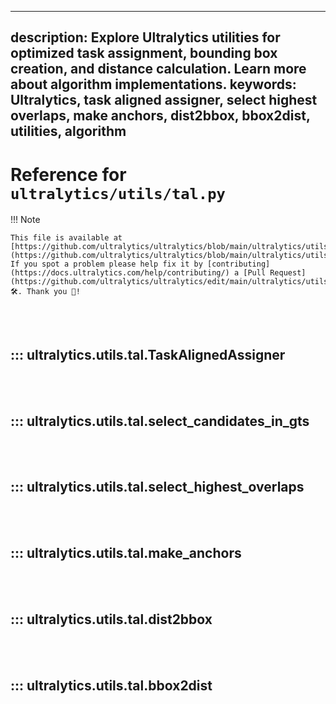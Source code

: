 ______________________________________________________________________

## description: Explore Ultralytics utilities for optimized task assignment, bounding box creation, and distance calculation. Learn more about algorithm implementations. keywords: Ultralytics, task aligned assigner, select highest overlaps, make anchors, dist2bbox, bbox2dist, utilities, algorithm

# Reference for `ultralytics/utils/tal.py`

!!! Note

```
This file is available at [https://github.com/ultralytics/ultralytics/blob/main/ultralytics/utils/tal.py](https://github.com/ultralytics/ultralytics/blob/main/ultralytics/utils/tal.py). If you spot a problem please help fix it by [contributing](https://docs.ultralytics.com/help/contributing/) a [Pull Request](https://github.com/ultralytics/ultralytics/edit/main/ultralytics/utils/tal.py) 🛠️. Thank you 🙏!
```

<br><br>

## ::: ultralytics.utils.tal.TaskAlignedAssigner

<br><br>

## ::: ultralytics.utils.tal.select_candidates_in_gts

<br><br>

## ::: ultralytics.utils.tal.select_highest_overlaps

<br><br>

## ::: ultralytics.utils.tal.make_anchors

<br><br>

## ::: ultralytics.utils.tal.dist2bbox

<br><br>

## ::: ultralytics.utils.tal.bbox2dist

<br><br>
